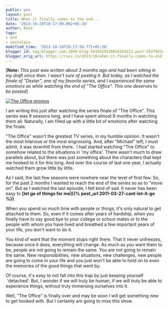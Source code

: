 ```yaml
---
public: yes
layout: post
title: When it finally comes to the end...
date: '2013-10-28T10:17:00.002+05:30'
author: RavS
tags: 
- end 
- nostalgia
modified_time: '2013-10-28T10:17:50.771+05:30' 
blogger_id: tag:blogger.com,1999:blog-5435629330016169213.post-5537041840265785452 
blogger_orig_url: https://ravs.in/2013/10/when-it-finally-comes-to-end.html
---
```


\[**Note:** _This post was written about 3 months ago and had been sitting in my draft since then. I wasn't sure of posting it. But today, as I watched the finale of "Dexter", one of my favorite series, and I experienced the same emotions as while watching the end of "The Office". This one deserves to be posted_\]  
  
  

[![The Office promos](http://farm3.staticflickr.com/2171/2128373786_e8ca5e96d5.jpg)](http://www.flickr.com/photos/mwichary/2128373786/ "The Office promos by Marcin Wichary, on Flickr")

  
I am writing this just after watching the series finale of "The Office". This series was 9 seasons long, and I have spent almost 9 months in watching them all. Naturally, I am filled up with a little bit of emotions after watching the finale.  
  
"The Office" wasn't the greatest TV series, in my humble opinion. It wasn't the most hilarious or the most engrossing. And, after "Michael" left, I must admit, it was downhill from there.  I had started watching "The Office" to somehow related to the situations in 'my office'. There wasn't much to draw parallels about, but there was just something about the characters that kept me hooked to it for this long. And over the course of last one year, I actually watched them grow little by little.

  

As I said, the last few seasons were nowhere near the level of first few. So, for the past 2 months I wanted to reach the end of the series so as to "move on". But as I watched the last episode, I felt kind of sad. It never has been easy to **[let go of things for me]({% post_url 2011-03-27-cant-let-it-go %})**.

  

When you spend so much time with people or things, it's only natural to get attached to them. So, even if it comes after years of hardship, when you finally have to say good bye to your college or school mates or to the people with whom you have lived and breathed a few important years of your life, you don't want to do it.

  

You kind of want that the moment stops right there. That it never unfreezes, because once it does, everything will change. As much as you want them to be, people are not going to remain the same. You are not going to remain the same. New responsibilities, new situations, new challenges, new people are going to come in your life and you just won't be able to hold on to even the memories of the good things that went by.

  

Of course, it's easy to not fall into this trap by just keeping yourself  'detached'. But, I wonder if we will truly be human, if we will truly be able to experience things, without truly immersing ourselves into it.

  

Well, "The Office" is finally over and may be soon I will get something new to get hooked with. But I certainly am going to miss this show.
